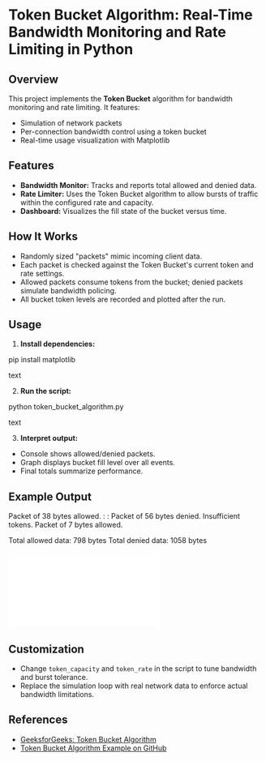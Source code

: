 # Token Bucket Algorithm: Real-Time Bandwidth Monitoring and Rate Limiting in Python

## Overview

This project implements the **Token Bucket** algorithm for bandwidth monitoring and rate limiting. It features:

- Simulation of network packets
- Per-connection bandwidth control using a token bucket
- Real-time usage visualization with Matplotlib

## Features

- **Bandwidth Monitor:** Tracks and reports total allowed and denied data.
- **Rate Limiter:** Uses the Token Bucket algorithm to allow bursts of traffic within the configured rate and capacity.
- **Dashboard:** Visualizes the fill state of the bucket versus time.

## How It Works

- Randomly sized "packets" mimic incoming client data.
- Each packet is checked against the Token Bucket's current token and rate settings.
- Allowed packets consume tokens from the bucket; denied packets simulate bandwidth policing.
- All bucket token levels are recorded and plotted after the run.

## Usage

1. **Install dependencies:**

pip install matplotlib

text

2. **Run the script:**

python token_bucket_algorithm.py

text

3. **Interpret output:**

- Console shows allowed/denied packets.
- Graph displays bucket fill level over all events.
- Final totals summarize performance.

## Example Output

Packet of 38 bytes allowed.
:
:
Packet of 56 bytes denied. Insufficient tokens.
Packet of 7 bytes allowed.

Total allowed data: 798 bytes
Total denied data: 1058 bytes


![Token Bucket Live Usage Visualization](image.png.txt)

## Customization

- Change `token_capacity` and `token_rate` in the script to tune bandwidth and burst tolerance.
- Replace the simulation loop with real network data to enforce actual bandwidth limitations.

## References

- [GeeksforGeeks: Token Bucket Algorithm](https://www.geeksforgeeks.org/computer-networks/token-bucket-algorithm/)
- [Token Bucket Algorithm Example on GitHub](https://github.com/bbeck/token-bucket)

